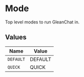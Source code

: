 # Mode

Top level modes to run GleanChat in.


## Values

| Name      | Value     |
| --------- | --------- |
| `DEFAULT` | DEFAULT   |
| `QUICK`   | QUICK     |